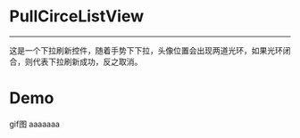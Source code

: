 # PullCirceListView
***
  这是一个下拉刷新控件，随着手势下下拉，头像位置会出现两道光环，如果光环闭合，则代表下拉刷新成功，反之取消。
# Demo
gif图
aaaaaaa
  